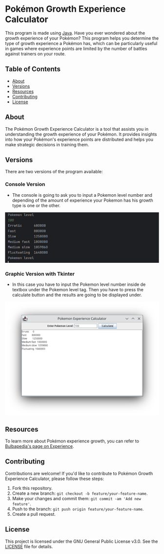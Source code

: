 # Pokémon Growth Experience Calculator

This program is made using [Java](https://www.java.com/es/).
Have you ever wondered about the growth experience of your Pokémon?
This program helps you determine the type of growth experience a Pokémon has, 
which can be particularly useful in games where experience points are limited 
by the number of battles against trainers on your route.

## Table of Contents
- [About](#about)
- [Versions](#versions)
- [Resources](#resources)
- [Contributing](#contributing)
- [License](#license)

## About
The Pokémon Growth Experience Calculator is a tool that assists you in 
understanding the growth experience of your Pokémon. It provides insights 
into how your Pokémon's experience points are distributed and helps you make 
strategic decisions in training them.

## Versions
There are two versions of the program available:

### Console Version
- The console is going to ask you to input a Pokemon level number and depending 
of the amount of experience your Pokemon has his growth type is one or the other.

![CONSOLE-VERSION](images/CONSOLE-VERSION.png)

### Graphic Version with Tkinter
- In this case you have to input the Pokemon level number inside de textbox
under the Pokemon level tag. Then you have to press the calculate button
and the results are going to be displayed under.

![GRAPHIC-VERSION](images/GRAPHIC-VERSION.png)

## Resources
To learn more about Pokémon experience growth, you can refer to [Bulbapedia's page on Experience](https://bulbapedia.bulbagarden.net/wiki/Experience).

## Contributing

Contributions are welcome! If you'd like to contribute to Pokémon Growth Experience Calculator, please follow these steps:

1. Fork this repository.
2. Create a new branch: `git checkout -b feature/your-feature-name`.
3. Make your changes and commit them: `git commit -am 'Add new feature'`.
4. Push to the branch: `git push origin feature/your-feature-name`.
5. Create a pull request.

## License
This project is licensed under the GNU General Public License v3.0. See the [LICENSE](LICENSE) file for details.
